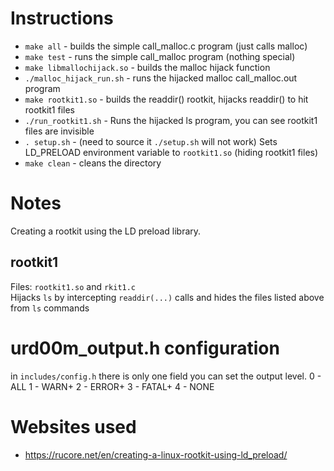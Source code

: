# Instructions
* `make all` - builds the simple call_malloc.c program (just calls malloc)
* `make test` - runs the simple call_malloc program (nothing special)
* `make libmallochijack.so` - builds the malloc hijack function 
* `./malloc_hijack_run.sh` - runs the hijacked malloc call_malloc.out program
* `make rootkit1.so` - builds the readdir() rootkit, hijacks readdir() to hit rootkit1 files 
* `./run_rootkit1.sh` - Runs the hijacked ls program, you can see rootkit1 files are invisible
* `. setup.sh` - (need to source it `./setup.sh` will not work) Sets LD_PRELOAD environment variable to `rootkit1.so` (hiding rootkit1 files)
* `make clean` - cleans the directory 

# Notes
Creating a rootkit using the LD preload library.  

## rootkit1 
Files: `rootkit1.so` and `rkit1.c`  
Hijacks `ls` by intercepting `readdir(...)` calls and hides the files listed above from `ls` commands

# urd00m_output.h configuration
in `includes/config.h` there is only one field you can set the output level.
0 - ALL
1 - WARN+
2 - ERROR+
3 - FATAL+
4 - NONE

# Websites used
* https://rucore.net/en/creating-a-linux-rootkit-using-ld_preload/ 
